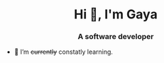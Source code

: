 <h1 align="center">Hi 👋, I'm Gaya</h1>
<h3 align="center">A software developer</h3>

- 🌱 I’m ~~currently~~ constatly learning.
